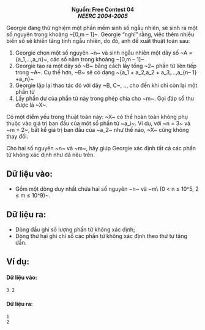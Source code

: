 **<center>Nguồn:  Free Contest 04</center>**
***<center>NEERC 2004-2005</center>***

Georgie đang thử nghiệm một phần mềm sinh số ngẫu nhiên, sẽ sinh ra một số nguyên trong khoảng ~[0,m – 1]~. Georgie “nghĩ” rằng, việc thêm 
nhiều biến số sẽ khiến tăng tính ngẫu nhiên, do đó, anh đề xuất thuật toán sau:
1. Georgie chọn một số nguyên ~n~ và sinh ngẫu nhiên một dãy số ~A =\{a_1,…,a_n\}~, các số nằm trong khoảng ~[0,m – 1]~
2. Georgie tạo ra một dãy số ~B~ bằng cách lấy tổng ~2~ phần từ liên tiếp trong ~A~. Cụ thể hơn, ~B~ sẽ có dạng ~\{a_1 + a_2,a_2 + a_3,…,a_{n– 1} +a_n\}~
3. Georgie lặp lại thao tác đó với dãy ~B, C~, .., cho đến khi chỉ còn lại một phần tử
4. Lấy phần dư của phần tử này trong phép chia cho ~m~. Gọi đáp số thu được là ~X~.

Có một điểm yếu trong thuật toán này: ~X~ có thể hoàn toàn không phụ thuộc vào giá trị ban đầu của một số phần tử ~a_i~. Ví dụ, với ~n = 3~ và 
~m = 2~, bất kể giá trị ban đầu của ~a_2~ như thế nào, ~X~ cũng không thay đổi.

Cho hai số nguyên ~n~ và ~m~, hãy giúp Georgie xác định tất cả các phần tử không xác định như đã nêu trên.

## Dữ liệu vào:
- Gồm một dòng duy nhất chứa hai số nguyên ~n~ và ~m\ (0 < n ≤ 10^5, 2 ≤ m ≤ 10^9)~.

## Dữ liệu ra:
- Dòng đầu ghi số lượng phần tử không xác định;
- Dòng thứ hai ghi chỉ số các phần tử không xác định theo thứ tự tăng dần.

## Ví dụ:
#### Dữ liệu vào:
```
3 2
```

#### Dữ liệu ra:
```
1
2
```